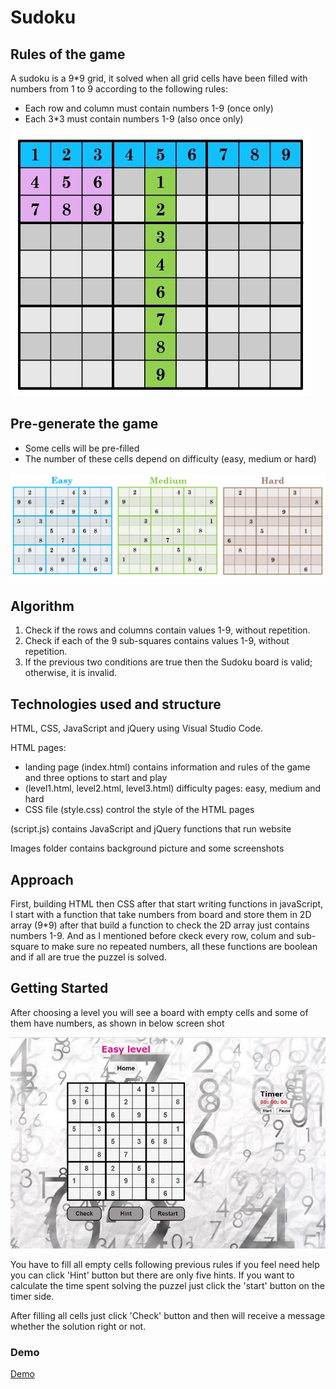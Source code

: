 # Sudoku
## Rules of the game
A sudoku is a 9*9 grid, it solved when all grid cells have been filled with numbers from 1 to 9 according to the following rules:
- Each row and column must contain numbers 1-9 (once only)
- Each 3*3 must contain numbers 1-9 (also once only)

![Alt text](./images/sudoku1.jpg)

## Pre-generate the game
- Some cells will be pre-filled 
- The number of these cells depend on difficulty (easy, medium or hard)

![Alt text](./images/sudoku_diffculty.jpg)

## Algorithm
1. Check if the rows and columns contain values 1-9, without repetition.
2. Check if each of the 9 sub-squares contains values 1-9, without repetition.
3. If the previous two conditions are true then the Sudoku board is valid; otherwise, it is invalid.

## Technologies used and structure
HTML, CSS, JavaScript and jQuery using Visual Studio Code.

HTML pages: 
- landing page (index.html) contains information and rules of the game and three options to start and play 
- (level1.html, level2.html, level3.html) difficulty pages: easy, medium and hard
- CSS file (style.css) control the style of the HTML pages

(script.js) contains JavaScript and jQuery functions that run website

Images folder contains background picture and some screenshots

## Approach
First, building HTML then CSS after that start writing functions in javaScript, I start with a function that take numbers from board and store them in 2D array (9*9) after that build a function to check the 2D array just contains numbers 1-9.
And as I mentioned before ckeck every row, colum and sub-square to make sure no repeated numbers, all these functions are boolean and if all are true the puzzel is solved.

## Getting Started
After choosing a level you will see a board with empty cells and some of them have numbers, as shown in below screen shot

![Alt text](./images/start_game.jpg)

You have to fill all empty cells following previous rules if you feel need help you can click 'Hint' button but there are only five hints. 
If you want to calculate the time spent solving the puzzel just click the 'start' button on the timer side.

After filling all cells just click 'Check' button and then will receive a message whether the solution right or not.

### Demo

[Demo](https://pages.git.generalassemb.ly/meznah/project-1/index.html)
